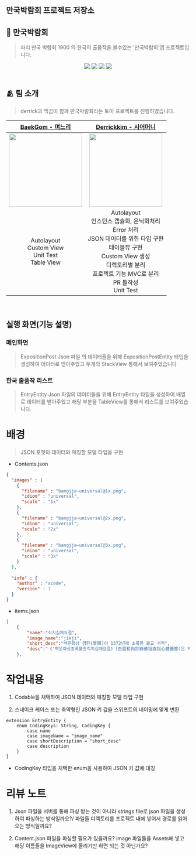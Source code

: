 ## 만국박람회 프로젝트 저장소
## 🚌 만국박람회
>파리 만국 박람회 1900 의 한국의 출품작을 볼수있는 '만국박람회'앱 프로젝트입니다.
 
<div align="center">
    <img src="https://img.shields.io/badge/swift-5.7-F05138.svg?style=flat&logo=Swift">
    <img src="https://img.shields.io/badge/14.0-000000.svg?style=flat&logo=iOS">
    <img src="https://img.shields.io/badge/Xcode-13.4.1-white.svg?style=flat&logo=XCode">
    <img src="https://img.shields.io/badge/UIKit-white.svg?style=flat&logo=UIKit">
</div>


<br>

## 🫂 팀 소개
> derrick과 백곰이 함께 만국박람회라는 토이 프로젝트를 진행하였습니다.

|[BaekGom - 며느리](https://github.com/Baek-Gom-95)|[Derrickkim - 시어머니](https://github.com/derrickkim0109)|
|:--------:|:--------:|
|<img src="https://i.imgur.com/Ea3cELm.jpg" width=200>|<img src="https://avatars.githubusercontent.com/u/59466342?v=4" width=200>|
|Autolayout<br>Custom View<br>Unit Test<br>Table View|Autolayout<br>인스턴스 캡슐화, 은닉화처리<br>Error 처리<br>JSON 데이터를 위한 타입 구현<br>테이블뷰 구현<br>Custom View 생성<br>디렉토리별 분리<br>프로젝트 기능 MVC로 분리<br>PR 틀작성<br>Unit Test<br>|

<br>

## 실행 화면(기능 설명)

### 메인화면
> ExpositionPost  Json 파일 의 데이터들을 위해 ExpositionPostEntity 타입을 생성하여 데이터로 받아주었고 두개의 StackView 통해서 보여주었습니다


### 한국 출품작 리스트
> EntryEntity Json 파일의 데이터들을 위해 EntryEntity 타입을 생성하여 배열로 데이터를 받아주었고 해당 부분을 TableView를 통해서 리스트를 보여주었습니다.  


# 배경 
> JSON 포멧의 데이터와 매칭할 모델 타입을 구현

- Contents.json
```json
{
  "images" : [
    {
      "filename" : "bangjja~universal@1x.png",
      "idiom" : "universal",
      "scale" : "1x"
    },
    {
      "filename" : "bangjja~universal@2x.png",
      "idiom" : "universal",
      "scale" : "2x"
    },
    {
      "filename" : "bangjja~universal@3x.png",
      "idiom" : "universal",
      "scale" : "3x"
    }
  ],
  
  "info" : {
    "author" : "xcode",
    "version" : 1
  }
}
```
- items.json 

```json
[
	{
		"name":"직지심체요절",
		"image_name":"jikji",
		"short_desc":"백운화상 경한(景閑)이 1372년에 초록한 불교 서적",
		"desc":"《'백운화상초록불조직지심체요절》(白雲和尙抄錄佛祖直指心體要節)은 백운화상 경한(景閑)이 1372년에 초록한 불교 서적이다. 간단히 직지심체요절(直指心體要節) 또는 직지(直指, JUKJI)라고 부르기도 한다.\n\n1372년(공민왕 21)에 백운화상 경한이 임제종 18대 법손 석옥청공(石屋淸珙) 화상(和尙)으로부터 받아 온 《불조직지심체요절》을 증보하여 상·하 2권으로 엮은 것이다. 백운화상이 입적하고 3년 뒤인 1377년에 청주 흥덕사(興德寺)에서 금속활자로 찍어 낸 것이 초인본(初印本)이다. 이는 현존하는 금속활자로 인쇄된 책 중 가장 오래된 것이다. 금속활자본은 현재 하권만이 전해지고, 프랑스 국립도서관에 소장되어 있다. 고간본(古刊本)으로는 1378년 백운화상이 입적한 여주 취암사(鷲巖寺)에서 간행한 목판본이 있다. 목판본은 1992년 4월 20일 보물 제1132호로 지정되었고, 현재 한국학중앙연구원 장서각과 국립중앙도서관에 상하권 1책이 각각 소장되어 있다.\n\n중심 주제인 직지심체(直指心體)는 ‘직지인심견성성불(直指人心見性成佛)’이라는 오도(悟道)의 명구에서 따온 것이다. 그 뜻은 사람이 마음을 바르게 가졌을 때 그 심성이 곧 부처의 마음임을 깨닫게 된다는 뜻이다. 사람의 본성은 그 자체가 본시 청정하므로 선지식(善知識)의 도움에 의하여 자기 마음 속에서 그 심성이 자정(自淨)함을 깨닫고 늘 자수(自修)·자행(自行)하면 곧 불성(佛性)을 체득하여 자기 자신이 바로 법신(法身)이 되며, 자기 마음이 바로 불심이 된다는 요지이다.\n\n정식 명칭은 ‘백운화상초록불조직지심체요절’(白雲和尙抄錄佛祖直指心體要節)이며, 간략 서명은 ‘불조직지심체’(佛祖直指心體)이다. 판심제(版心題)는 직지(直指) 또는 심요(心要)이다. 간단히 '직지심체요절(直指心體要節)', '직지(直指)'로 불리며, 영어권에도 'Jikji'로 통용된다.\n\n흔히 직지심경(直指心經)으로도 불리는데, 불서(佛書) 중 직지는 경(經)이 아니라 요절(要節)이기 때문에 이는 잘못된 표현이다."
	},
```

# 작업내용

1. Codable을 채택하여 JSON 데이터와 매칭할 모델 타입 구현

2. 스네이크 케이스 또는 축약형인 JSON 키 값을 스위프트의 네이밍에 맞게 변환
```swift=
extension EntryEntity {
    enum CodingKeys: String, CodingKey {
        case name
        case imageName = "image_name"
        case shortDescription = "short_desc"
        case description
    }
}
```
- CodingKey 타입을 채택한 enum을 사용하여 JSON 키 값에 대칭

# 리뷰 노트 

1. Json 파일을 서버를 통해 파싱 받는 것이 아니라 strings file로 json 파일을 생성하여 파싱하는 방식일까요?/ 파일들 디렉토리를 프로젝트 내에 넣어서 경로를 읽어오는 방식일까요? 

2. Content.json 파일을 파싱할 필요가 있을까요? image 파일들을 Assets에 넣고 해당 이름들을 ImageView에 올리기만 하면 되는 것 아닌가요? 
